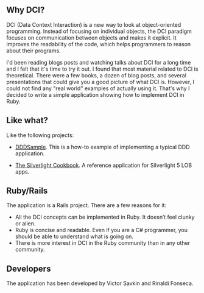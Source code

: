 ## Why DCI?

DCI (Data Context Interaction) is a new way to look at object-oriented programming. Instead of focusing on individual objects, the DCI paradigm focuses on communication between objects and makes it explicit. It improves the readability of the code, which helps programmers to reason about their programs.

I'd been reading blogs posts and watching talks about DCI for a long time and I felt that it's time to try it out. I found that most material related to DCI is theoretical. There were a few books, a dozen of blog posts, and several presentations that could give you a good picture of what DCI is. However, I could not find any "real world" examples of actually using it. That's why I decided to write a simple application showing how to implement DCI in Ruby.

## Like what?

Like the following projects:

* [DDDSample](http://dddsample.sourceforge.net/). This is a how-to example of implementing a typical DDD application.

* [The Silverlight Cookbook](http://silverlightcookbook.codeplex.com/). A reference application for Silverlight 5 LOB apps.
 
## Ruby/Rails

The application is a Rails project. There are a few reasons for it:

* All the DCI concepts can be implemented in Ruby. It doesn’t feel clunky or alien.
* Ruby is concise and readable. Even if you are a C# programmer, you should be able to understand what is going on.
* There is more interest in DCI in the Ruby community than in any other community. 

## Developers

The application has been developed by Victor Savkin and Rinaldi Fonseca.

